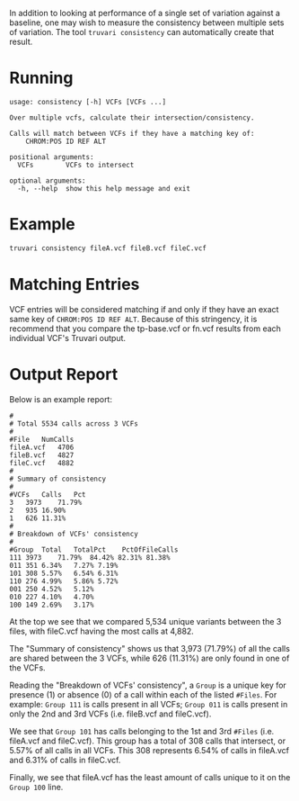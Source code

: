 
In addition to looking at performance of a single set of variation against a baseline, one may wish to measure the consistency between multiple sets of variation. The tool `truvari consistency` can automatically create that result. 

Running
=======

```
usage: consistency [-h] VCFs [VCFs ...]

Over multiple vcfs, calculate their intersection/consistency.

Calls will match between VCFs if they have a matching key of:
    CHROM:POS ID REF ALT

positional arguments:
  VCFs        VCFs to intersect

optional arguments:
  -h, --help  show this help message and exit
```
Example
=======

```bash
truvari consistency fileA.vcf fileB.vcf fileC.vcf
```

Matching Entries
================

VCF entries will be considered matching if and only if they have an exact same key of `CHROM:POS ID REF ALT`. Because of this stringency, it is recommend that you compare the tp-base.vcf or fn.vcf results from each individual VCF's Truvari output.

Output Report
=============

Below is an example report:

```text
#
# Total 5534 calls across 3 VCFs
#
#File	NumCalls
fileA.vcf	4706
fileB.vcf	4827
fileC.vcf	4882
#
# Summary of consistency
#
#VCFs	Calls	Pct
3	3973	71.79%
2	935	16.90%
1	626	11.31%
#
# Breakdown of VCFs' consistency
#
#Group	Total	TotalPct	PctOfFileCalls
111	3973	71.79%	84.42% 82.31% 81.38%
011	351	6.34%	7.27% 7.19%
101	308	5.57%	6.54% 6.31%
110	276	4.99%	5.86% 5.72%
001	250	4.52%	5.12%
010	227	4.10%	4.70%
100	149	2.69%	3.17%
```

At the top we see that we compared 5,534 unique variants between the 3 files, with fileC.vcf having the most calls at 4,882.

The "Summary of consistency" shows us that 3,973 (71.79%) of all the calls are shared between the 3 VCFs, while 626 (11.31%) are only found in one of the VCFs.

Reading the "Breakdown of VCFs' consistency", a `Group` is a unique key for presence (1) or absence (0) of a call within each of the listed `#Files`. For example: `Group 111` is calls present in all VCFs; `Group 011` is calls present in only the 2nd and 3rd VCFs (i.e. fileB.vcf and fileC.vcf).

We see that `Group 101` has calls belonging to the 1st and 3rd `#Files` (i.e. fileA.vcf and fileC.vcf). This group has a total of 308 calls that intersect, or 5.57%  of all calls in all VCFs. This 308 represents 6.54% of calls in fileA.vcf and 6.31% of calls in fileC.vcf. 

Finally, we see that fileA.vcf has the least amount of calls unique to it on the `Group 100` line.
